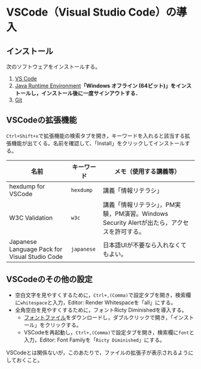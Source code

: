# VSCode（Visual Studio Code）の導入

## インストール

次のソフトウェアをインストールする。

1. [VS Code](https://code.visualstudio.com/)
1. [Java Runtime Environment](https://java.com/ja/download/manual.jsp)**「Windows オフライン (64ビット)」をインストールし，インストール後に一度サインアウトする．**
1. [Git](https://git-scm.com/downloads)

## VSCodeの拡張機能

`Ctrl+Shift+x`で拡張機能の検索タブを開き，キーワードを入れると該当する拡張機能が出てくる。名前を確認して、「Install」をクリックしてインストールする。

名前|キーワード|メモ（使用する講義等）
---|---|---
hexdump for VSCode|`hexdump`|講義「情報リテラシ」
W3C Validation|`w3c`|講義「情報リテラシ」，PM実験，PM演習。Windows Security Alertが出たら，アクセスを許可する。
Japanese Language Pack for Visual Studio Code|`japanese`|日本語UIが不要なら入れなくてもよい。

## VSCodeのその他の設定

- 空白文字を見やすくするために，`Ctrl+,(Comma)`で設定タブを開き，検索欄に`whitespace`と入力，Editor: Render Whitespaceを「all」にする。
- 全角空白を見やすくするために，フォントRicty Diminishedを導入する。
    - [フォントファイル](https://github.com/edihbrandon/RictyDiminished/raw/master/RictyDiminished-Regular.ttf)をダウンロードし，ダブルクリックで開き，「インストール」をクリックする。
    - VSCodeを再起動し，`Ctrl+,(Comma)`で設定タブを開き，検索欄に`font`と入力，Editor: Font Familyを「`Ricty Diminished`」にする。

VSCodeとは関係ないが，このあたりで，ファイルの拡張子が表示されるようにしておくこと。
